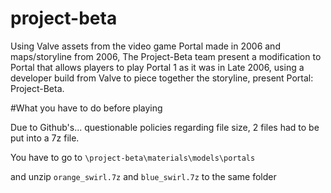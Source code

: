# project-beta
Using Valve assets from the video game Portal made in 2006 and maps/storyline from 2006, The Project-Beta team present a modification to Portal that allows players to play Portal 1 as it was in Late 2006, using a developer build from Valve to piece together the storyline, present Portal: Project-Beta.

#What you have to do before playing

Due to Github's... questionable policies regarding file size, 2 files had to be put into a 7z file.

You have to go to `\project-beta\materials\models\portals`

and unzip `orange_swirl.7z` and `blue_swirl.7z` to the same folder
